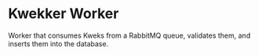 # Kwekker Worker

Worker that consumes Kweks from a RabbitMQ queue, validates them,
and inserts them into the database.
